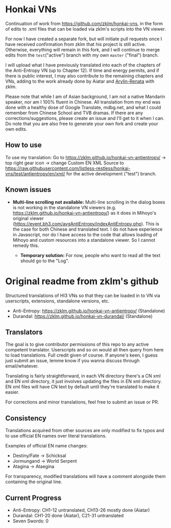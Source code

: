 # Honkai VNs

Continuation of work from https://github.com/zklm/honkai-vns, in the form of edits to .xml files that can be loaded via zklm's scripts into the VN viewer.

For now I have created a separate fork, but will initiate pull requests once I have received confirmation from zklm that his project is still active. Otherwise, everything will remain in this fork, and I will continue to merge edits from the `test`("active") branch with my own `master` ("final") branch.

I will upload what I have previously translated into each of the chapters of the Anti-Entropy VN (up to Chapter 12). If time and energy permits, and if there is public interest, I may also contribute to the remaining chapters and VNs, adding to the work already done by Aiatar and [Arylin-Renata](https://github.com/Ayrlin-Renata/honkai-vns) with zklm.

Please note that while I am of Asian background, I am not a native Mandarin speaker, nor am I 100% fluent in Chinese. All translation from my end was done with a healthy dose of Google Translate, mdbg.net, and what I could remember from Chinese School and TVB dramas. If there are any corrections/suggestions, please create an issue and I'll get to it when I can. Do note that you are also free to generate your own fork and create your own edits.

## How to use

To use my translation: Go to https://zklm.github.io/honkai-vn-antientropy/ -> top right gear icon -> change Custom EN XML Source to https://raw.githubusercontent.com/listless-restless/honkai-vns/test/antientropy/en/xml/ for the active development ("test") branch.

## Known issues

- **Multi-line scrolling not available:** Multi-line scrolling in the dialog boxes is not working in the standalone VN viewers (e.g. https://zklm.github.io/honkai-vn-antientropy/) as it does in Mihoyo's original viewer (https://event.bh3.com/avgAntiEntropy/indexAntiEntropy.php). This is the case for both Chinese and translated text. I do not have experience in Javascript, nor do I have access to the code that allows loading of Mihoyo and custom resources into a standalone viewer. So I cannot remedy this.

  - **Temporary solution:** For now, people who want to read all the text should go to the "Log".




# Original readme from zklm's github
Structured translations of HI3 VNs so that they can be loaded in to VN via userscripts, extensions, standalone versions, etc.

* Anti-Entropy: https://zklm.github.io/honkai-vn-antientropy/ (Standalone)
* Durandal: https://zklm.github.io/honkai-vn-durandal/ (Standalone)

## Translators
The goal is to give contributor permissions of this repo to any active competent translator. Userscripts and so on would all then query from here to load translations. Full credit given of course. If anyone's keen, I guess just submit an issue, lemme know if you wanna discuss through email/whatever.

Translating is fairly straightforward, in each VN directory there's a CN xml and EN xml directory, it just involves updating the files in EN xml directory. EN xml files will have CN text by default until they're translated to make it easier.

For corrections and minor translations, feel free to submit an issue or PR.

## Consistency
Translations acquired from other sources are only modified to fix typos and to use official EN names over literal translations. 

Examples of official EN name changes:
* Destiny/Fate -> Schicksal
* Jormungand -> World Serpent
* Atagina -> Ataegina

For transparency, modified translations will have a comment alongside them containing the original line.

## Current Progress
* Anti-Entropy: CH1-12 untranslated, CH13-26 mostly done (Aiatar)
* Durandal: CH1-20 done (Aiatar), C21-31 untranslated
* Seven Swords: 0
